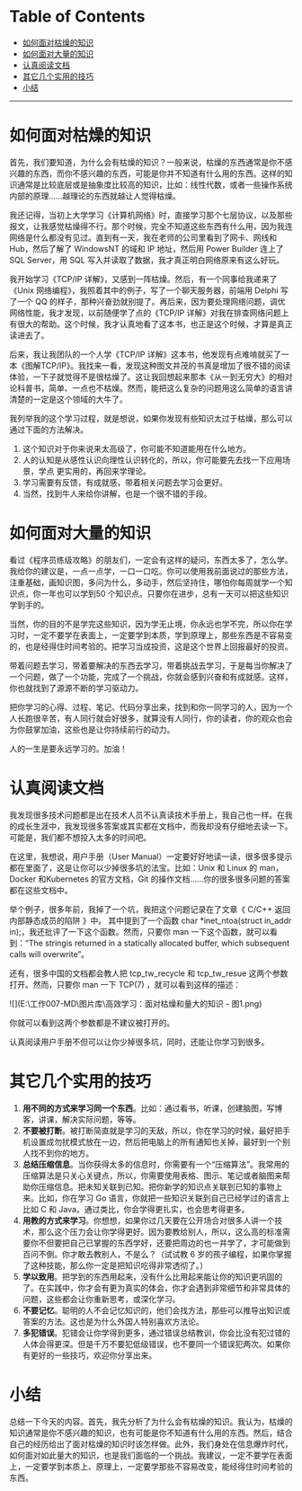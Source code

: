 
Table of Contents
=================

   * [如何面对枯燥的知识](#如何面对枯燥的知识)
   * [如何面对大量的知识](#如何面对大量的知识)
   * [认真阅读文档](#认真阅读文档)
   * [其它几个实用的技巧](#其它几个实用的技巧)
   * [小结](#小结)

***

# 如何面对枯燥的知识

首先，我们要知道，为什么会有枯燥的知识？一般来说，枯燥的东西通常是你不感兴趣的东西，而你不感兴趣的东西，可能是你并不知道有什么用的东西。这样的知识通常是比较底层或是抽象度比较高的知识，比如：线性代数，或者一些操作系统内部的原理……越理论的东西就越让人觉得枯燥。

我还记得，当初上大学学习《计算机网络》时，直接学习那个七层协议，以及那些报文，让我感觉枯燥得不行。那个时候，完全不知道这些东西有什么用，因为我连网络是什么都没有见过。直到有一天，我在老师的公司里看到了网卡、网线和 Hub，然后了解了 WindowsNT 的域和 IP 地址，然后用 Power Builder 连上了 SQL Server，用 SQL 写入并读取了数据，我才真正明白网络原来有这么好玩。

我开始学习《TCP/IP 详解》，又感到一阵枯燥。然后，有一个同事给我递来了《Unix 网络编程》，我照着其中的例子，写了一个聊天服务器，前端用 Delphi 写了一个 QQ 的样子，那种兴奋劲就别提了。再后来，因为要处理网络问题，调优网络性能，我才发现，以前随便学了点的《TCP/IP 详解》对我在排查网络问题上有很大的帮助。这个时候，我才认真地看了这本书，也正是这个时候，才算是真正读进去了。

后来，我让我团队的一个人学《TCP/IP 详解》这本书，他发现有点难啃就买了一本《图解TCP/IP》。我找来一看，发现这种图文并茂的书真是增加了很不错的阅读体验，一下子就觉得不是很枯燥了。这让我回想起来那本《从一到无穷大》的相对论科普书，简单、一点也不枯燥。然而，能把这么复杂的问题用这么简单的语言讲清楚的一定是这个领域的大牛了。

我列举我的这个学习过程，就是想说，如果你发现有些知识太过于枯燥，那么可以通过下面的方法解决。

1. 这个知识对于你来说来太高级了，你可能不知道能用在什么地方。
2. 人的认知是从感性认识向理性认识转化的，所以，你可能要先去找一下应用场景，学点
更实用的，再回来学理论。
3. 学习需要有反馈，有成就感，带着相关问题去学习会更好。
4. 当然，找到牛人来给你讲解，也是一个很不错的手段。

# 如何面对大量的知识

看过《程序员练级攻略》的朋友们，一定会有这样的疑问，东西太多了，怎么学。我给你的建议是，一点一点学，一口一口吃。你可以使用我前面说过的那些方法，注重基础，画知识图，多问为什么，多动手，然后坚持住，哪怕你每周就学一个知识点，你一年也可以学到50 个知识点。只要你在进步，总有一天可以把这些知识学到手的。

当然，你的目的不是学完这些知识，因为学无止境，你永远也学不完，所以你在学习时，一定不要学在表面上，一定要学到本质，学到原理上，那些东西是不容易变的，也是经得住时间考验的。把学习当成投资，这是这个世界上回报最好的投资。

带着问题去学习，带着要解决的东西去学习，带着挑战去学习，于是每当你解决了一个问题，做了一个功能，完成了一个挑战，你就会感到兴奋和有成就感。这样，你也就找到了源源不断的学习驱动力。

把你学习的心得、过程、笔记、代码分享出来，找到和你一同学习的人，因为一个人长跑很辛苦，有人同行就会好很多，就算没有人同行，你的读者，你的观众也会为你鼓掌加油，这些也是让你持续前行的动力。

人的一生是要永远学习的。加油！

# 认真阅读文档

我发现很多技术问题都是出在技术人员不认真读技术手册上，我自己也一样。在我的成长生涯中，我发现很多答案或其实都在文档中，而我却没有仔细地去读一下。可能是，我们都不想投入太多的时间吧。

在这里，我想说，用户手册（User Manual）一定要好好地读一读，很多很多提示都在里面了，这是让你可以少掉很多坑的法宝。比如：Unix 和 Linux 的 man，Docker 和Kubernetes 的官方文档，Git 的操作文档……你的很多很多问题的答案都在这些文档中。

举个例子，很多年前，我掉了一个坑，我把这个问题记录在了文章《 C/C++ 返回内部静态成员的陷阱 》中。 其中提到了一个函数 char *inet_ntoa(struct in_addr in);，我还批评了一下这个函数。然而，只要你 man 一下这个函数，就可以看到：“The stringis returned in a statically allocated buffer, which subsequent calls will overwrite”。

还有，很多中国的文档都会教人把 tcp_tw_recycle 和 tcp_tw_resue 这两个参数打开。然而，只要你 man 一下 TCP(7) ，就可以看到这样的描述：

![](E:\工作007-MD\图片库\高效学习：面对枯燥和量大的知识 - 图1.png)

你就可以看到这两个参数都是不建议被打开的。

认真阅读用户手册不但可以让你少掉很多坑，同时，还能让你学习到很多。

# 其它几个实用的技巧

1. **用不同的方式来学习同一个东西**。比如：通过看书，听课，创建脑图，写博客，讲课，解决实际问题，等等。
2. **不要被打断**。被打断简直就是学习的天敌，所以，你在学习的时候，最好把手机设置成勿扰模式放在一边，然后把电脑上的所有通知也关掉，最好到一个别人找不到你的地方。
3. **总结压缩信息**。当你获得太多的信息时，你需要有一个“压缩算法”。我常用的压缩算法是只关心关键点，所以，你需要使用表格、图示、笔记或者脑图来帮助你压缩信息。把未知关联到已知。把你新学的知识点关联到已知的事物上来。比如，你在学习 Go 语言，你就把一些知识关联到自己已经学过的语言上比如 C 和 Java。通过类比，你会学得更扎实，也会思考得更多。
4. **用教的方式来学习**。你想想，如果你过几天要在公开场合对很多人讲一个技术，那么这个压力会让你学得更好。因为要教给别人，所以，这么高的标准需要你不但要把自己已掌握的东西学好，还要把周边的也一并学了，才可能做到百问不倒。你才敢去教别人，不是么？（试试教 6 岁的孩子编程，如果你掌握了这种技能，那么你一定是把知识吃得非常透彻了。）
5. **学以致用**。把学到的东西用起来，没有什么比用起来能让你的知识更巩固的了。在实践中，你才会有更为真实的体会，你才会遇到非常细节和非常具体的问题，这些都会让你重新思考，或深化学习。
6. **不要记忆**。聪明的人不会记忆知识的，他们会找方法，那些可以推导出知识或答案的方法。这也是为什么外国人特别喜欢方法论。
7. **多犯错误**。犯错会让你学得到更多，通过错误总结教训，你会比没有犯过错的人体会得更深。但是千万不要犯低级错误，也不要同一个错误犯两次。如果你有更好的一些技巧，欢迎你分享出来。

# 小结

总结一下今天的内容。首先，我先分析了为什么会有枯燥的知识。我认为，枯燥的知识通常是你不感兴趣的知识，也有可能是你不知道有什么用的东西。然后，结合自己的经历给出了面对枯燥的知识时该怎样做。此外，我们身处在信息爆炸时代，如何面对如此量大的知识，也是我们面临的一个挑战。我建议，一定不要学在表面上，一定要学到本质上、原理上，一定要学那些不容易改变，能经得住时间考验的东西。
